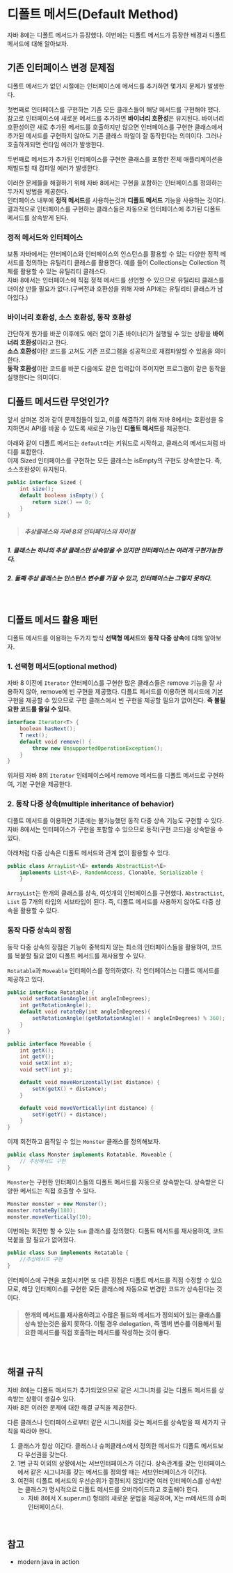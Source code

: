 # 디폴트 메서드(Default Method)
자바 8에는 디폴트 메서드가 등장했다. 이번에는 디폴트 메서드가 등장한 배경과 디폴트 메서드에 대해 알아보자.

## 기존 인터페이스 변경 문제점
디폴트 메서드가 없던 시절에는 인터페이스에 메서드를 추가하면 몇가지 문제가 발생한다.  

첫번째로 인터페이스를 구현하는 기존 모든 클래스들이 해당 메서드를 구현해야 했다.  
참고로 인터페이스에 새로운 메서드를 추가하면 **바이너리 호환성**은 유지된다. 바이너리 호환성이란 새로 추가된 메서드를 호출하지만 않으면 인터페이스를 구현한 클래스에서 추가된 메서드를 구현하지 않아도 기존 클래스 파일이 잘 동작한다는 의미이다. 그러나 호출하게되면 런타임 에러가 발생한다.  

두번째로 메서드가 추가된 인터페이스를 구현한 클래스를 포함한 전체 애플리케이션을 재빌드할 때 컴파일 에러가 발생한다.

이러한 문제들을 해결하기 위해 자바 8에서는 구현을 포함하는 인터페이스를 정의하는 두가지 방법을 제공한다.   
인터페이스 내부에 **정적 메서드**를 사용하는것과 **디폴트 메서드** 기능을 사용하는 것이다. 
결과적으로 인터페이스를 구현하는 클래스들은 자동으로 인터페이스에 추가된 디폴트 메서드를 상속받게 된다.

### 정적 메서드와 인터페이스
보통 자바에서는 인터페이스와 인터페이스의 인스턴스를 활용할 수 있는 다양한 정적 메서드를 정의하는 유틸리티 클래스를 활용한다. 예를 들어 Collections는 Collection 객체를 활용할 수 있는 유틸리티 클래스다.  
자바 8에서는 인터페이스에 직접 정적 메서드를 선언할 수 있으므로 유틸리티 클래스를 더이상 만들 필요가 없다.(구버전과 호환성을 위해 자바 API에는 유틸리티 클래스가 남아있다.)

### 바이너리 호환성, 소스 호환성, 동작 호환성
간단하게 뭔가를 바꾼 이후에도 에러 없이 기존 바이너리가 실행될 수 있는 상황을 **바이너리 호환성**이라고 한다.  
**소스 호환성**이란 코드를 고쳐도 기존 프로그램을 성공적으로 재컴파일할 수 있음을 의미한다.  
**동작 호환성**이란 코드를 바꾼 다음에도 같은 입력값이 주어지면 프로그램이 같은 동작을 실행한다는 의미이다.
<br/>

## 디폴트 메서드란 무엇인가?
앞서 살펴본 것과 같이 문제점들이 있고, 이를 해결하기 위해 자바 8에서는 호환성을 유지하면서 API를 바꿀 수 있도록 새로운 기능인 **디폴트 메서드**를 제공한다.

아래와 같이 디폴트 메서드는 ``default``라는 키워드로 시작하고, 클래스의 메서드처럼 바디를 포함한다.  
이제 Sized 인터페이스를 구현하는 모든 클래스는 isEmpty의 구현도 상속받는다. 즉, 소스호환성이 유지된다.

```java
public interface Sized {
    int size();
    default boolean isEmpty() {
        return size() == 0;
    }
}
```
> ##### 추상클래스와 자바 8의 인터페이스의 차이점
##### 1. 클래스는 하나의 추상 클래스만 상속받을 수 있지만 인터페이스는 여러개 구현가능한다.  
##### 2. 둘째 추상 클래스는 인스턴스 변수를 가질 수 있고, 인터페이스는 그렇지 못하다.

<br/>

## 디폴트 메서드 활용 패턴
디폴트 메서드를 이용하는 두가지 방식 **선택형 메서드**와 **동작 다중 상속**에 대해 알아보자.

### 1. 선택형 메서드(optional method)
자바 8 이전에 ``Iterator`` 인터페이스를 구현한 많은 클래스들은 remove 기능을 잘 사용하지 않아, remove에 빈 구현을 제공했다. 디폴트 메서드를 이용하면 메서드에 기본 구현을 제공할 수 있으므로 구현 클래스에서 빈 구현을 제공할 필요가 없어진다. **즉 불필요한 코드를 줄일 수 있다.**

```java
interface Iterator<T> {
    boolean hasNext();
    T next();
    default void remove() {
        throw new UnsupportedOperationException();
    }
}
```

위처럼 자바 8의 ``Iterator`` 인테페이스에서 remove 메서드를 디폴트 메서드로 구현하여, 기본 구현을 제공한다.

### 2. 동작 다중 상속(multiple inheritance of behavior)
디폴트 메서드를 이용하면 기존에는 불가능했던 동작 다중 상속 기능도 구현할 수 있다. 자바 8에서는 인터페이스가 구현을 포함할 수 있으므로 동작(구현 코드)을 상속받을 수 있다.

아래처럼 다중 상속은 디폴트 메서드와 관계 없이 활용할 수 있다.

```java
public class ArrayList<\E> extends AbstractList<\E>
    implements List<\E>, RandomAccess, Clonable, Serializable {
    }
```

`ArrayList`는 한개의 클래스를 상속, 여섯개의 인터페이스를 구현했다. `AbstractList`, `List` 등 7개의 타입의 서브타입이 된다. 즉, 디폴트 메서드를 사용하지 않아도 다중 상속을 활용할 수 있다. 

### 동작 다중 상속의 장점
동작 다중 상속의 장점은 기능이 중복되지 않는 최소의 인터페이스들을 활용하여, 코드를 복붙할 필요 없이 디폴트 메서드를 재사용할 수 있다.

``Rotatable``과 ``Moveable`` 인터페이스를 정의하였다. 각 인터페이스는 디폴트 메서드를 제공하고 있다.

```java
public interface Rotatable {
    void setRotationAngle(int angleInDegrees);
    int getRotationAngle();
    default void rotateBy(int angleInDegrees){
        setRotationAngle((getRotationAngle() + angleInDegrees) % 360);
    }
}
```
```java
public interface Moveable {
    int getX();
    int getY();
    void setX(int x);
    void setY(int y);

    default void moveHorizontally(int distance) {
        setX(getX() + distance);
    }

    default void moveVertically(int distance) {
        setY(getY() + distance);
    }
}
```

이제 회전하고 움직일 수 있는 ``Monster`` 클래스를 정의해보자.

```java
public class Monster implements Rotatable, Moveable {
    // 추상메서드 구현
}
```

``Monster``는 구현한 인터페이스들의 디폴트 메서드를 자동으로 상속받는다. 상속받은 다양한 메서드는 직접 호출할 수 있다.

```java
Monster monster = new Monster();
monster.rotateBy(180);
monster.moveVertically(10);
```

이번에는 회전만 할 수 있는 ``Sun`` 클래스를 정의했다. 디폴트 메서드를 재사용하여, 코드 복붙을 할 필요가 없어졌다.

```java
public class Sun implements Rotatable {
    //추상메서드 구현
}
```

인터페이스에 구현을 포함시키면 또 다른 장점은 디폴트 메서드를 직접 수정할 수 있으므로, 해당 인터페이스를 구현한 모든 클래스에 자동으로 변경한 코드가 상속된다는 것이다.

> #### 한개의 메서드를 재사용하려고 수많은 필드와 메서드가 정의되어 있는 클래스를 상속 받는것은 옳지 못하다. 이럴 경우 delegation, 즉 멤버 변수를 이용해서 필요한 메서드를 직접 호출하는 메서드를 작성하는 것이 좋다.

<br/>

## 해결 규칙
자바 8에는 디폴트 메서드가 추가되었으므로 같은 시그니처를 갖는 디폴트 메서드를 상속받는 상황이 생길수 있다.  
자바 8은 이러한 문제에 대한 해결 규칙을 제공한다.

다른 클래스나 인터페이스로부터 같은 시그니처를 갖는 메서드를 상속받을 때 세가지 규칙을 따라야 한다.
1. 클래스가 항상 이긴다. 클래스나 슈퍼클래스에서 정의한 메서드가 디폴트 메서드보다 우선권을 갖는다.
2. 1번 규칙 이외의 상황에서는 서브인터페이스가 이긴다. 상속관계를 갖는 인터페이스에서 같은 시그니처를 갖는 메서드를 정의할 때는 서브인터페이스가 이긴다.
3. 여전히 디폴트 메서드의 우선순위가 결정되지 않았다면 여러 인터페이스를 상속받는 클래스가 명시적으로 디폴트 메서드를 오버라이드하고 호출해야 한다.
    - 자바 8에서 X.super.m() 형태의 새로운 문법을 제공하며, X는 m메서드의 슈퍼인터페이스다.
<br/>

## 참고
- modern java in action
